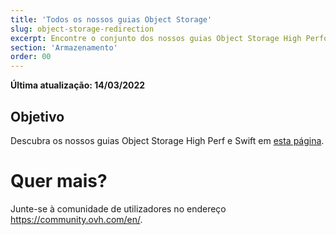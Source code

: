 ```yaml
---
title: 'Todos os nossos guias Object Storage'
slug: object-storage-redirection
excerpt: Encontre o conjunto dos nossos guias Object Storage High Performance e Swift
section: 'Armazenamento'
order: 00
---
```


**Última atualização: 14/03/2022**

## Objetivo

Descubra os nossos guias Object Storage High Perf e Swift em [esta página](https://docs.ovh.com/pt/storage/).

# Quer mais?

Junte-se à comunidade de utilizadores no endereço <https://community.ovh.com/en/>.
